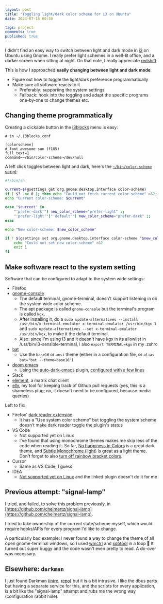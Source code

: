 ```yaml
---
layout: post
title: "Toggling light/dark color scheme for i3 on Ubuntu"
date: 2024-07-16 00:30

tags: project
comments: true
published: true
---
```


I didn't find an easy way to switch between light and dark mode in
[i3](https://i3wm.org) on Ubuntu using Gnome.  I really prefer light schemes in
a well-lit office, and a darker screen when sitting at night. On that note, I
really appreciate [redshift](https://github.com/jonls/redshift).

This is how I approached **easily changing between light and dark mode**:

- Figure out how to toggle the light/dark preference programmatically
- Make sure all software reacts to it
  - Preferably: supporting the system settings
  - Fallback: hook into the toggling and adapt the specific programs one-by-one
    to change themes etc.

## Changing theme programmatically

Creating a clickable button in the
[i3blocks](https://github.com/vivien/i3blocks) menu is easy:

```
# in ~/.i3blocks.conf

[colorscheme]
# font awesome sun (f185)
full_text=
command=~/bin/color-scheme>/dev/null
```

A left click toggles between light and dark, here's the [`~/bin/color-scheme` script](https://github.com/chelmertz/dotfiles/tree/master/bin/color-scheme):

```sh
#!/bin/sh

current=$(gsettings get org.gnome.desktop.interface color-scheme)
if [ $? -ne 0 ]; then echo "Could not fetch current color-scheme" >&2; exit 1; fi
echo "Current color-scheme: $current"

case "$current" in
	"'prefer-dark'") new_color_scheme="prefer-light" ;;
	"'prefer-light'"|"'default'") new_color_scheme="prefer-dark" ;;
esac

echo "New color-scheme: $new_color_scheme"

if ! $(gsettings set org.gnome.desktop.interface color-scheme "$new_color_scheme"); then
	echo "Could not set new color-scheme" >&2
	exit 1
fi
```

## Make software react to the system setting

Software that can be configured to adapt to the system wide settings:

- Firefox
- [gnome-console](https://gitlab.gnome.org/GNOME/console)
  - The default terminal, gnome-terminal, doesn't support listening in on the system wide color scheme.
  - The apt package is called `gnome-console` but the terminal's program is called `kgx`.
  - After installing it, do a `sudo update-alternatives --install /usr/bin/x-terminal-emulator x-terminal-emulator /usr/bin/kgx 1` and `sudo update-alternatives --set x-terminal-emulator /usr/bin/kgx`, to make it the default terminal.
  - Also: since I'm using i3 and it doesn't have kgx in its allowlist in /usr/bin/i3-sensible-terminal, I also `export TERMINAL=kgx` in my .zshrc
- [bat](https://github.com/sharkdp/bat)
  - Use the `base16` or `ansi` theme (either in a configuration file, or `alias bat="bat --theme=base16"`)
- [doom emacs](https://github.com/doomemacs/doomemacs)
  - Using the [auto-dark-emacs](https://github.com/LionyxML/auto-dark-emacs) plugin, [configured with a few lines](https://github.com/chelmertz/dotfiles/commit/21944f4daa5fb185e5724020748f20b5e7d1b603)
- Slack
- [element](https://element.io/), a matrix chat client
- [elly](https://github.com/chelmertz/elly), my tool for keeping track of Github pull requests (yes, this is a shameless plug; no, it doesn't need to be configured, because media queries)

Left to fix:

- Firefox' [dark reader extension](https://github.com/darkreader/darkreader)
  - It has a "Use system color scheme" but toggling the system scheme doesn't make dark reader toggle the plugin's status
- VS Code
  - Not supported yet on Linux
  - I've found that using monochrome themes makes me skip less of the code when reading it. So far, [No happiness in Colors](https://vscodethemes.com/e/notoroszbig.theme-nohappinessincolors/no-happiness-in-colors-theme) is a great dark theme, and [Subtle Monochrome (light)](https://github.com/anotherglitchinthematrix/monochrome/) is great as a light theme. Don't forget to also [turn off rainbow bracket colors](https://github.com/chelmertz/dotfiles/commit/cf68bf6163e9f8b639eba06e56f9175b4728fd0e).
- Cursor
  - Same as VS Code, I guess
- IDEA
  - [Not supported yet on Linux](https://youtrack.jetbrains.com/issue/IJPL-54591/Implement-IDE-theme-sync-with-OS-on-Linux) and the linked plugin doesn't do it for me


## Previous attempt: "signal-lamp"

I tried, and failed, to solve this problem previously, in [https://github.com/chelmertz/signal-lamp](https://github.com/chelmertz/signal-lamp).

I tried to take ownership of the current state/scheme myself, which would require hooks/APIs for every program I'd like to change.

A particularly bad example: I never found a way to change the theme of all open gnome-terminal windows, so I used [wmctrl](https://linux.die.net/man/1/wmctrl) and [xdotool](https://linux.die.net/man/1/wmctrl) in a loop 🙈 It turned out super buggy and the code wasn't even pretty to read. A do-over was necessary.

## Elsewhere: `darkman`

I just found Darkman ([intro](https://whynothugo.nl/journal/2022/02/25/introducing-darkman-v1.0.0/), [repo](https://gitlab.com/WhyNotHugo/darkman)) but it is a bit intrusive. I like the dbus parts but having a separate service for this, and the scripts for every application, is a bit like the "signal-lamp" attempt and rubs me the wrong way (configuration rabbit hole).


